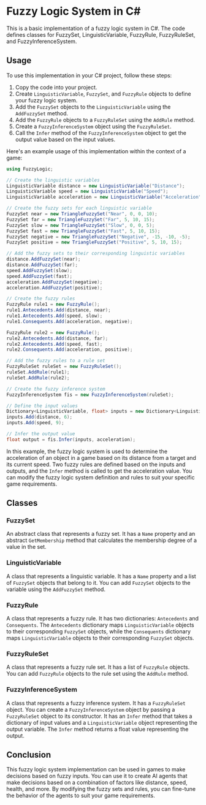 # Fuzzy Logic System in C#

This is a basic implementation of a fuzzy logic system in C#. The code defines classes for FuzzySet, LinguisticVariable, FuzzyRule, FuzzyRuleSet, and FuzzyInferenceSystem.

## Usage

To use this implementation in your C# project, follow these steps:

1. Copy the code into your project.
2. Create `LinguisticVariable`, `FuzzySet`, and `FuzzyRule` objects to define your fuzzy logic system.
3. Add the `FuzzySet` objects to the `LinguisticVariable` using the `AddFuzzySet` method.
4. Add the `FuzzyRule` objects to a `FuzzyRuleSet` using the `AddRule` method.
5. Create a `FuzzyInferenceSystem` object using the `FuzzyRuleSet`.
6. Call the `Infer` method of the `FuzzyInferenceSystem` object to get the output value based on the input values.

Here's an example usage of this implementation within the context of a game:

```csharp
using FuzzyLogic;

// Create the linguistic variables
LinguisticVariable distance = new LinguisticVariable("Distance");
LinguisticVariable speed = new LinguisticVariable("Speed");
LinguisticVariable acceleration = new LinguisticVariable("Acceleration");

// Create the fuzzy sets for each linguistic variable
FuzzySet near = new TriangleFuzzySet("Near", 0, 0, 10);
FuzzySet far = new TriangleFuzzySet("Far", 5, 10, 15);
FuzzySet slow = new TriangleFuzzySet("Slow", 0, 0, 5);
FuzzySet fast = new TriangleFuzzySet("Fast", 5, 10, 15);
FuzzySet negative = new TriangleFuzzySet("Negative", -15, -10, -5);
FuzzySet positive = new TriangleFuzzySet("Positive", 5, 10, 15);

// Add the fuzzy sets to their corresponding linguistic variables
distance.AddFuzzySet(near);
distance.AddFuzzySet(far);
speed.AddFuzzySet(slow);
speed.AddFuzzySet(fast);
acceleration.AddFuzzySet(negative);
acceleration.AddFuzzySet(positive);

// Create the fuzzy rules
FuzzyRule rule1 = new FuzzyRule();
rule1.Antecedents.Add(distance, near);
rule1.Antecedents.Add(speed, slow);
rule1.Consequents.Add(acceleration, negative);

FuzzyRule rule2 = new FuzzyRule();
rule2.Antecedents.Add(distance, far);
rule2.Antecedents.Add(speed, fast);
rule2.Consequents.Add(acceleration, positive);

// Add the fuzzy rules to a rule set
FuzzyRuleSet ruleSet = new FuzzyRuleSet();
ruleSet.AddRule(rule1);
ruleSet.AddRule(rule2);

// Create the fuzzy inference system
FuzzyInferenceSystem fis = new FuzzyInferenceSystem(ruleSet);

// Define the input values
Dictionary<LinguisticVariable, float> inputs = new Dictionary<LinguisticVariable, float>();
inputs.Add(distance, 6);
inputs.Add(speed, 9);

// Infer the output value
float output = fis.Infer(inputs, acceleration);
```

In this example, the fuzzy logic system is used to determine the acceleration of an object in a game based on its distance from a target and its current speed. Two fuzzy rules are defined based on the inputs and outputs, and the `Infer` method is called to get the acceleration value. You can modify the fuzzy logic system definition and rules to suit your specific game requirements.

## Classes

### FuzzySet

An abstract class that represents a fuzzy set. It has a `Name` property and an abstract `GetMembership` method that calculates the membership degree of a value in the set.

### LinguisticVariable

A class that represents a linguistic variable. It has a `Name` property and a list of `FuzzySet` objects that belong to it. You can add `FuzzySet` objects to the variable using the `AddFuzzySet` method.

### FuzzyRule

A class that represents a fuzzy rule. It has two dictionaries: `Antecedents` and `Consequents`. The `Antecedents` dictionary maps `LinguisticVariable` objects to their corresponding `FuzzySet` objects, while the `Consequents` dictionary maps `LinguisticVariable` objects to their corresponding `FuzzySet` objects.

### FuzzyRuleSet

A class that represents a fuzzy rule set. It has a list of `FuzzyRule` objects. You can add `FuzzyRule` objects to the rule set using the `AddRule` method.

### FuzzyInferenceSystem

A class that represents a fuzzy inference system. It has a `FuzzyRuleSet` object. You can create a `FuzzyInferenceSystem` object by passing a `FuzzyRuleSet` object to its constructor. It has an `Infer` method that takes a dictionary of input values and a `LinguisticVariable` object representing the output variable. The `Infer` method returns a float value representing the output.

## Conclusion

This fuzzy logic system implementation can be used in games to make decisions based on fuzzy inputs. You can use it to create AI agents that make decisions based on a combination of factors like distance, speed, health, and more. By modifying the fuzzy sets and rules, you can fine-tune the behavior of the agents to suit your game requirements.

